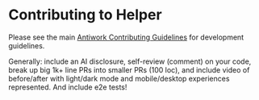 # Contributing to Helper

Please see the main [Antiwork Contributing Guidelines](https://github.com/antiwork/.github/blob/main/CONTRIBUTING.md) for development guidelines.

Generally: include an AI disclosure, self-review (comment) on your code, break up big 1k+ line PRs into smaller PRs (100 loc), and include video of before/after with light/dark mode and mobile/desktop experiences represented. And include e2e tests!
